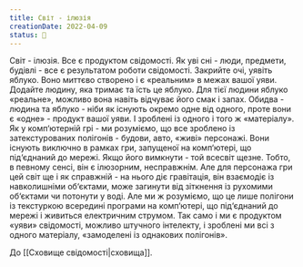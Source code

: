 ```yaml
---
title: Світ - ілюзія
creationDate: 2022-04-09
status: 🌱
---
```

Світ - ілюзія. Все є продуктом свідомості. Як уві сні - люди, предмети, будівлі - все є результатом роботи свідомості. 
Закрийте очі, уявіть яблуко. Воно миттєво створено і є «реальним» в межах вашої уяви. Додайте людину, яка тримає та їсть це яблуко. Для тієї людини яблуко «реальне», можливо вона навіть відчуває його смак і запах. Обидва - людина та яблуко - ніби як існують окремо одне від одного, проте вони є «одне» - продукт вашої уяви. І зроблені із одного і того ж «матеріалу». 
Як у комп‘ютерній грі - ми розуміємо, що все зроблено із затекстурованих полігонів - будови, авто, «живі» персонажі. Вони існують виключно в рамках гри, запущеної на комп‘ютері, що під‘єднаний до мережі. Якщо його вимкнути - той всесвіт щезне. Тобто, в певному сенсі, він є ілюзорним, несправжнім. Але для персонажа гри цей світ ще і як справжній - на нього діє гравітація, він взаємодіє із навколишніми об‘єктами, може загинути від зіткнення із рухомими об‘єктами чи потонути у воді. Але ми ж розуміємо, що це лише полігони із текстуркою всередині програми на комп‘ютері, що під‘єднаний до мережі і живиться електричним струмом. 
Так само і ми є продуктом «уяви» свідомості, можливо штучного інтелекту, і зроблені ми всі з одного матеріалу, «замоделені із однакових полігонів». 

До [[Сховище свідомості|сховища]].